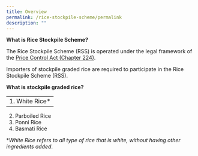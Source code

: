 ```yaml
---
title: Overview
permalink: /rice-stockpile-scheme/permalink
description: ""
---
```

**What is Rice Stockpile Scheme?**

The Rice Stockpile Scheme (RSS) is operated under the legal framework of the [Price Control Act (Chapter 224)](https://sso.agc.gov.sg/Act/PCA1950). 

Importers of stockpile graded rice are required to participate in the Rice Stockpile Scheme (RSS).  

**What is stockpile graded rice?**

| |
| -------- | 
| 1. White Rice*
2. Parboiled Rice
3. Ponni Rice
4. Basmati Rice 

**White Rice refers to all type of rice that is white, without having other ingredients added*.